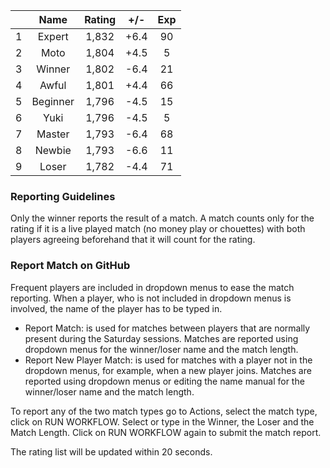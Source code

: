 | |Name|Rating|+/-|Exp|
|-|:--:|:----:|:-:|:-:|
|1|Expert|1,832|+6.4|90|
|2|Moto|1,804|+4.5|5|
|3|Winner|1,802|-6.4|21|
|4|Awful|1,801|+4.4|66|
|5|Beginner|1,796|-4.5|15|
|6|Yuki|1,796|-4.5|5|
|7|Master|1,793|-6.4|68|
|8|Newbie|1,793|-6.6|11|
|9|Loser|1,782|-4.4|71|


### Reporting Guidelines

Only the winner reports the result of a match.
A match counts only for the rating if it is a live played match (no money play or chouettes)
with both players agreeing beforehand that it will count for the rating.


### Report Match on GitHub

Frequent players are included in dropdown menus to ease the match reporting.
When a player, who is not included in dropdown menus is involved, the name of the player has to be typed in.

- Report Match:  is used for matches between players that are normally present during the Saturday sessions.
  Matches are reported using dropdown menus for the winner/loser name and the match length.
- Report New Player Match:  is used for matches with a player not in the dropdown menus, for example, when a new player joins.
  Matches are reported using dropdown menus or editing the name manual for the winner/loser name and the match length.

To report any of the two match types go to Actions, select the match type, click on RUN WORKFLOW.
Select or type in the Winner, the Loser and the Match Length.
Click on RUN WORKFLOW again to submit the match report.

The rating list will be updated within 20 seconds.
